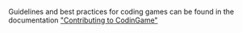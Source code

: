 Guidelines and best practices for coding games can be found in the documentation ["Contributing to CodinGame"](https://www.codingame.com/playgrounds/40701/contribute---help/coding-games#guidelines)